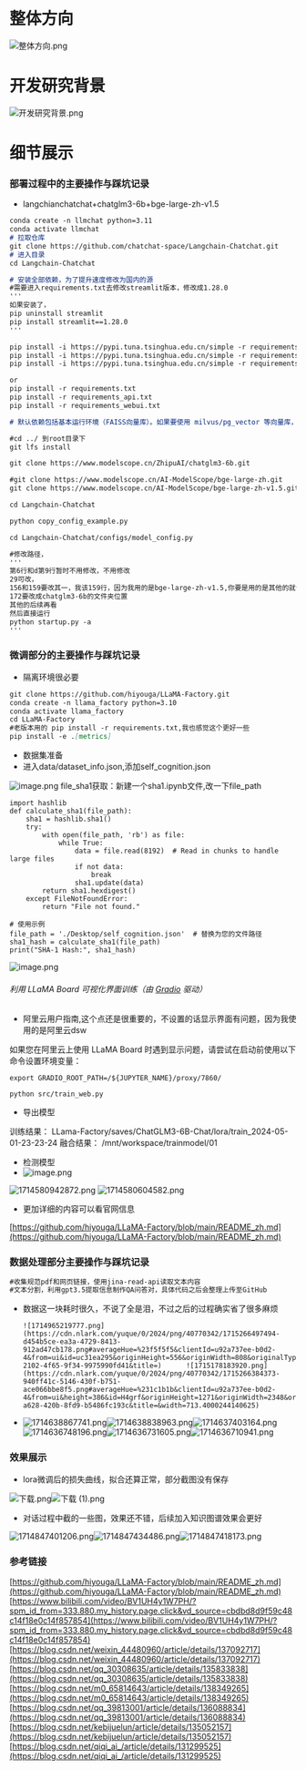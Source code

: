 # 整体方向
![整体方向.png](https://cdn.nlark.com/yuque/0/2024/png/40770342/1715252505455-3f686e48-ef52-4396-be93-13047f1f0b3c.png#averageHue=%23999896&clientId=u87aa15d8-d80c-4&from=ui&id=u3b8831af&originHeight=1724&originWidth=2998&originalType=binary&ratio=1.25&rotation=0&showTitle=false&size=1343166&status=done&style=none&taskId=u66a59d5c-ac95-4685-83ab-08a400dcd53&title=)
# 开发研究背景
![开发研究背景.png](https://cdn.nlark.com/yuque/0/2024/png/40770342/1715252612712-3ae1b07c-d861-4d2d-a46c-0f2457f03be7.png#averageHue=%23acaba9&clientId=u87aa15d8-d80c-4&from=ui&id=u91264a3f&originHeight=1556&originWidth=3048&originalType=binary&ratio=1.25&rotation=0&showTitle=false&size=900602&status=done&style=none&taskId=u52249702-75f0-46ce-804e-3498d3816dd&title=)

# 细节展示
### 部署过程中的主要操作与踩坑记录

- langchianchatchat+chatglm3-6b+bge-large-zh-v1.5
```markdown
conda create -n llmchat python=3.11 
conda activate llmchat
# 拉取仓库
git clone https://github.com/chatchat-space/Langchain-Chatchat.git
# 进入目录
cd Langchain-Chatchat

# 安装全部依赖，为了提升速度修改为国内的源
#需要进入requirements.txt去修改streamlit版本，修改成1.28.0
'''
如果安装了，
pip uninstall streamlit
pip install streamlit==1.28.0
'''

pip install -i https://pypi.tuna.tsinghua.edu.cn/simple -r requirements.txt  
pip install -i https://pypi.tuna.tsinghua.edu.cn/simple -r requirements_api.txt 
pip install -i https://pypi.tuna.tsinghua.edu.cn/simple -r requirements_webui.txt  

or
pip install -r requirements.txt
pip install -r requirements_api.txt
pip install -r requirements_webui.txt

# 默认依赖包括基本运行环境（FAISS向量库）。如果要使用 milvus/pg_vector 等向量库，请将 requirements.txt 中相应依赖取消注释再安装。

#cd ../ 到root目录下
git lfs install

git clone https://www.modelscope.cn/ZhipuAI/chatglm3-6b.git

#git clone https://www.modelscope.cn/AI-ModelScope/bge-large-zh.git
git clone https://www.modelscope.cn/AI-ModelScope/bge-large-zh-v1.5.git

cd Langchain-Chatchat

python copy_config_example.py

cd Langchain-Chatchat/configs/model_config.py

#修改路径，
'''
第6行和d第9行暂时不用修改，不用修改
29可改，
156和159要改其一，我该159行，因为我用的是bge-large-zh-v1.5,你要是用的是其他的就该其他的对应的位置
172要改成chatglm3-6b的文件夹位置
其他的后续再看
然后直接运行
python startup.py -a
'''

```

### 微调部分的主要操作与踩坑记录

- 隔离环境很必要
```markdown
git clone https://github.com/hiyouga/LLaMA-Factory.git
conda create -n llama_factory python=3.10
conda activate llama_factory
cd LLaMA-Factory
#老版本用的 pip install -r requirements.txt,我也感觉这个更好一些
pip install -e .[metrics]

```

- 数据集准备
- 进入data/dataset_info.json,添加self_cognition.json

![image.png](https://cdn.nlark.com/yuque/0/2024/png/40770342/1714576007552-8cb865fd-30d9-49fc-9b99-1be72fcedf2b.png#averageHue=%23423938&clientId=u95148558-9b29-4&from=paste&height=300&id=u5899fc2e&originHeight=375&originWidth=1282&originalType=binary&ratio=1.25&rotation=0&showTitle=false&size=129045&status=done&style=none&taskId=u4a031fe5-ac93-4878-ab77-981ff502599&title=&width=1025.6)
file_sha1获取：新建一个sha1.ipynb文件,改一下file_path
```
import hashlib
def calculate_sha1(file_path):
    sha1 = hashlib.sha1()
    try:
        with open(file_path, 'rb') as file:
            while True:
                data = file.read(8192)  # Read in chunks to handle large files
                if not data:
                    break
                sha1.update(data)
        return sha1.hexdigest()
    except FileNotFoundError:
        return "File not found."
 
# 使用示例
file_path = './Desktop/self_cognition.json'  # 替换为您的文件路径
sha1_hash = calculate_sha1(file_path)
print("SHA-1 Hash:", sha1_hash)

```
![image.png](https://cdn.nlark.com/yuque/0/2024/png/40770342/1714576430242-e775ae72-5362-464c-8be1-003fc4507413.png#averageHue=%23272727&clientId=u95148558-9b29-4&from=paste&height=442&id=ua4d9ce28&originHeight=553&originWidth=1039&originalType=binary&ratio=1.25&rotation=0&showTitle=false&size=83806&status=done&style=none&taskId=ub1c75cce-ee01-4efa-8e52-dfb8012bbee&title=&width=831.2)


###### 利用 LLaMA Board 可视化界面训练（由 [Gradio](https://github.com/gradio-app/gradio) 驱动）

- 阿里云用户指南,这个点还是很重要的，不设置的话显示界面有问题，因为我使用的是阿里云dsw

如果您在阿里云上使用 LLaMA Board 时遇到显示问题，请尝试在启动前使用以下命令设置环境变量：
```
export GRADIO_ROOT_PATH=/${JUPYTER_NAME}/proxy/7860/
```

```
python src/train_web.py
```

- 导出模型

训练结果：
LLama-Factory/saves/ChatGLM3-6B-Chat/lora/train_2024-05-01-23-23-24
融合结果：
/mnt/workspace/trainmodel/01

- 检测模型
- ![image.png](https://cdn.nlark.com/yuque/0/2024/png/40770342/1714579984960-4a41b0a6-9fd1-401c-ae74-ace0c4615dd2.png#averageHue=%23eceaea&clientId=u67452c3c-47ed-4&from=paste&height=1056&id=uf831421b&originHeight=1320&originWidth=2490&originalType=binary&ratio=1.25&rotation=0&showTitle=false&size=346670&status=done&style=none&taskId=ue6b34ac7-d36b-4e3d-95ae-adc1d35240e&title=&width=1992)

![1714580942872.png](https://cdn.nlark.com/yuque/0/2024/png/40770342/1714582334547-c90ca81d-b21a-43d4-89e2-d5a2d7942058.png#averageHue=%23e3e2e1&clientId=u67452c3c-47ed-4&from=ui&id=ucc874c8a&originHeight=1305&originWidth=2497&originalType=binary&ratio=1.25&rotation=0&showTitle=false&size=295526&status=done&style=none&taskId=u2a905a58-449c-416e-b560-230ef55fe91&title=)
![1714580604582.png](https://cdn.nlark.com/yuque/0/2024/png/40770342/1714582357701-5e4c94d6-c217-4265-8f31-da57b3fe0a1a.png#averageHue=%23fbfafa&clientId=u67452c3c-47ed-4&from=ui&id=ua09fbe90&originHeight=1339&originWidth=2508&originalType=binary&ratio=1.25&rotation=0&showTitle=false&size=293397&status=done&style=none&taskId=ufbe442d3-2a0f-4196-9157-4349f2d6eb3&title=)

- 更加详细的内容可以看官网信息

[https://github.com/hiyouga/LLaMA-Factory/blob/main/README_zh.md](https://github.com/hiyouga/LLaMA-Factory/blob/main/README_zh.md)
### 数据处理部分主要操作与踩坑记录
```markdown
#收集规范pdf和网页链接，使用jina-read-api读取文本内容
#文本分割，利用gpt3.5提取信息制作QA问答对，具体代码之后会整理上传至GitHub

```

- 数据这一块耗时很久，不说了全是泪，不过之后的过程确实省了很多麻烦

      ![1714965219777.png](https://cdn.nlark.com/yuque/0/2024/png/40770342/1715266497494-d454b5ce-ea3a-4729-8413-912ad47cb178.png#averageHue=%23f5f5f5&clientId=u92a737ee-b0d2-4&from=ui&id=uc31ea295&originHeight=556&originWidth=808&originalType=binary&ratio=1.25&rotation=0&showTitle=false&size=97644&status=done&style=none&taskId=u348c1e1e-2102-4f65-9f34-9975990fd41&title=)      ![1715178183920.png](https://cdn.nlark.com/yuque/0/2024/png/40770342/1715266384373-940ff41c-5146-430f-b751-ace066bbe8f5.png#averageHue=%231c1b1b&clientId=u92a737ee-b0d2-4&from=ui&height=386&id=H4grf&originHeight=1271&originWidth=2348&originalType=binary&ratio=1.25&rotation=0&showTitle=false&size=339435&status=done&style=none&taskId=u8fc593ea-a628-420b-8fd9-b5486fc193c&title=&width=713.4000244140625)

- ![1714638867741.png](https://cdn.nlark.com/yuque/0/2024/png/40770342/1715266233674-12914ae2-e820-48df-8078-1ebb833596fb.png#averageHue=%230a0805&clientId=u92a737ee-b0d2-4&from=ui&id=u4bb52fd6&originHeight=1096&originWidth=1960&originalType=binary&ratio=1.25&rotation=0&showTitle=false&size=400665&status=done&style=none&taskId=uaa28ff69-5be6-45ba-a8a9-fad0d4a83a1&title=)![1714638838963.png](https://cdn.nlark.com/yuque/0/2024/png/40770342/1715266233762-a4f407d2-b8ea-4e84-97b8-02b9d0e4fd73.png#averageHue=%230d0a07&clientId=u92a737ee-b0d2-4&from=ui&id=ub51a637d&originHeight=1116&originWidth=1972&originalType=binary&ratio=1.25&rotation=0&showTitle=false&size=450007&status=done&style=none&taskId=u593bf6d7-d1dc-42fe-92ae-47b1ced960c&title=)![1714637403164.png](https://cdn.nlark.com/yuque/0/2024/png/40770342/1715266234779-12d13afe-a494-4ea5-98ab-fb792bb7df71.png#averageHue=%230e0b08&clientId=u92a737ee-b0d2-4&from=ui&id=ufc389ecd&originHeight=1097&originWidth=1954&originalType=binary&ratio=1.25&rotation=0&showTitle=false&size=1280424&status=done&style=none&taskId=u4b656026-91f2-422a-a667-0e48b0dc3a3&title=)![1714636748196.png](https://cdn.nlark.com/yuque/0/2024/png/40770342/1715266234687-ca823bbd-f9af-4dfa-99b2-12d676ab1838.png#averageHue=%230c0907&clientId=u92a737ee-b0d2-4&from=ui&id=u95435c00&originHeight=1092&originWidth=1959&originalType=binary&ratio=1.25&rotation=0&showTitle=false&size=959760&status=done&style=none&taskId=u1ef428bd-13ae-45c2-be12-758f1ff473e&title=)![1714636731605.png](https://cdn.nlark.com/yuque/0/2024/png/40770342/1715266235538-a0a477f6-6480-4a98-bd91-9d800ab65db1.png#averageHue=%230c0907&clientId=u92a737ee-b0d2-4&from=ui&id=u3fa75d2b&originHeight=1097&originWidth=1970&originalType=binary&ratio=1.25&rotation=0&showTitle=false&size=1138137&status=done&style=none&taskId=u34f5d692-c386-4ba6-9fc7-dcc715ae1a8&title=)![1714636710941.png](https://cdn.nlark.com/yuque/0/2024/png/40770342/1715266236112-66ef0e08-9290-49e7-9166-27683c089fc6.png#averageHue=%23110d0a&clientId=u92a737ee-b0d2-4&from=ui&id=ufd36d40a&originHeight=1109&originWidth=1954&originalType=binary&ratio=1.25&rotation=0&showTitle=false&size=1578813&status=done&style=none&taskId=uefb072a7-424d-45ed-8fba-7196f0d74e4&title=)

### 效果展示

- lora微调后的损失曲线，拟合还算正常，部分截图没有保存

![下载.png](https://cdn.nlark.com/yuque/0/2024/png/40770342/1715265945023-aa4ee6e1-2e85-4710-bf48-8a32a5d856c0.png#averageHue=%23fcfcfc&clientId=u92a737ee-b0d2-4&from=drop&height=272&id=Fk5ri&originHeight=480&originWidth=640&originalType=binary&ratio=1.25&rotation=0&showTitle=false&size=33788&status=done&style=none&taskId=u95d0be7f-3931-42ee-921d-51b684f9afd&title=&width=362)![下载 (1).png](https://cdn.nlark.com/yuque/0/2024/png/40770342/1715265995015-e3622277-627b-4601-b82a-d060e85e240b.png#averageHue=%23fcfcfc&clientId=u92a737ee-b0d2-4&from=drop&height=272&id=uac73fe76&originHeight=480&originWidth=640&originalType=binary&ratio=1.25&rotation=0&showTitle=false&size=26586&status=done&style=none&taskId=u9613f35f-1a60-4a88-a63c-d1e06d46c92&title=&width=363)

- 对话过程中截的一些图，效果还不错，后续加入知识图谱效果会更好

![1714847401206.png](https://cdn.nlark.com/yuque/0/2024/png/40770342/1715266576985-66be65d4-b8e6-4b69-a51c-bab0d0f6ae2c.png#averageHue=%23fdf4e7&clientId=u92a737ee-b0d2-4&from=ui&id=u2544dbab&originHeight=1185&originWidth=1996&originalType=binary&ratio=1.25&rotation=0&showTitle=false&size=163185&status=done&style=none&taskId=u633998c6-8f3a-445b-831d-144e5b4b097&title=)![1714847434486.png](https://cdn.nlark.com/yuque/0/2024/png/40770342/1715266577039-c3f152e6-6324-498e-ae18-f0c370e1eb2c.png#averageHue=%23fbf0e2&clientId=u92a737ee-b0d2-4&from=ui&id=u10447162&originHeight=1162&originWidth=1981&originalType=binary&ratio=1.25&rotation=0&showTitle=false&size=271671&status=done&style=none&taskId=ub5962c27-270c-4348-a3a0-779623bdcd2&title=)![1714847418173.png](https://cdn.nlark.com/yuque/0/2024/png/40770342/1715266576964-af3485fa-a0a5-4419-ab87-25c01f3bee06.png#averageHue=%23fcf0e1&clientId=u92a737ee-b0d2-4&from=ui&id=ubce4473f&originHeight=1213&originWidth=2028&originalType=binary&ratio=1.25&rotation=0&showTitle=false&size=170843&status=done&style=none&taskId=uebd4b547-6b8e-4827-a614-12254c7a673&title=)
### 参考链接
[https://github.com/hiyouga/LLaMA-Factory/blob/main/README_zh.md](https://github.com/hiyouga/LLaMA-Factory/blob/main/README_zh.md)
[https://www.bilibili.com/video/BV1UH4y1W7PH/?spm_id_from=333.880.my_history.page.click&vd_source=cbdbd8d9f59c48c14f18e0c14f857854](https://www.bilibili.com/video/BV1UH4y1W7PH/?spm_id_from=333.880.my_history.page.click&vd_source=cbdbd8d9f59c48c14f18e0c14f857854)
[https://blog.csdn.net/weixin_44480960/article/details/137092717](https://blog.csdn.net/weixin_44480960/article/details/137092717)
[https://blog.csdn.net/qq_30308635/article/details/135833838](https://blog.csdn.net/qq_30308635/article/details/135833838)
[https://blog.csdn.net/m0_65814643/article/details/138349265](https://blog.csdn.net/m0_65814643/article/details/138349265)
[https://blog.csdn.net/qq_39813001/article/details/136088834](https://blog.csdn.net/qq_39813001/article/details/136088834)
[https://blog.csdn.net/kebijuelun/article/details/135052157](https://blog.csdn.net/kebijuelun/article/details/135052157)
[https://blog.csdn.net/qiqi_ai_/article/details/131299525](https://blog.csdn.net/qiqi_ai_/article/details/131299525)
